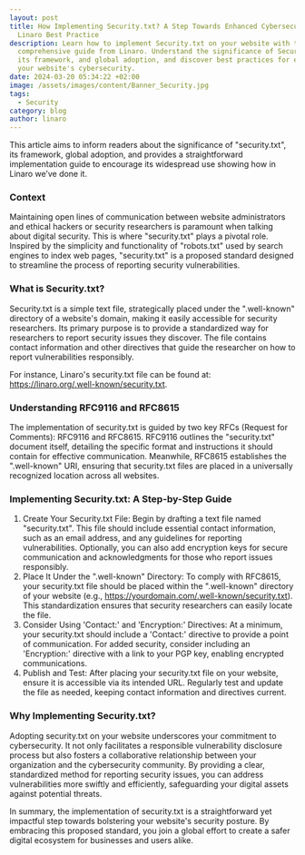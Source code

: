 ```yaml
---
layout: post
title: How Implementing Security.txt? A Step Towards Enhanced Cybersecurity, a
  Linaro Best Practice
description: Learn how to implement Security.txt on your website with this
  comprehensive guide from Linaro. Understand the significance of Security.txt,
  its framework, and global adoption, and discover best practices for enhancing
  your website's cybersecurity.
date: 2024-03-20 05:34:22 +02:00
image: /assets/images/content/Banner_Security.jpg
tags:
  - Security
category: blog
author: linaro
---
```

This article aims to inform readers about the significance of "security.txt", its framework, global adoption, and provides a straightforward implementation guide to encourage its widespread use showing how in Linaro we’ve done it.



### **Context**

Maintaining open lines of communication between website administrators and ethical hackers or security researchers is paramount when talking about digital security. This is where "security.txt" plays a pivotal role. Inspired by the simplicity and functionality of "robots.txt" used by search engines to index web pages, "security.txt" is a proposed standard designed to streamline the process of reporting security vulnerabilities.



### **What is Security.txt?**

Security.txt is a simple text file, strategically placed under the ".well-known" directory of a website's domain, making it easily accessible for security researchers. Its primary purpose is to provide a standardized way for researchers to report security issues they discover. The file contains contact information and other directives that guide the researcher on how to report vulnerabilities responsibly.

For instance, Linaro's security.txt file can be found at: https://linaro.org/.well-known/security.txt.



### **Understanding RFC9116 and RFC8615**

The implementation of security.txt is guided by two key RFCs (Request for Comments): RFC9116 and RFC8615. RFC9116 outlines the "security.txt" document itself, detailing the specific format and instructions it should contain for effective communication. Meanwhile, RFC8615 establishes the ".well-known" URI, ensuring that security.txt files are placed in a universally recognized location across all websites.



### Implementing Security.txt: A Step-by-Step Guide

1. Create Your Security.txt File: Begin by drafting a text file named "security.txt". This file should include essential contact information, such as an email address, and any guidelines for reporting vulnerabilities. Optionally, you can also add encryption keys for secure communication and acknowledgments for those who report issues responsibly.
2. Place It Under the ".well-known" Directory: To comply with RFC8615, your security.txt file should be placed within the ".well-known" directory of your website (e.g., https://yourdomain.com/.well-known/security.txt). This standardization ensures that security researchers can easily locate the file.
3. Consider Using 'Contact:' and 'Encryption:' Directives: At a minimum, your security.txt should include a 'Contact:' directive to provide a point of communication. For added security, consider including an 'Encryption:' directive with a link to your PGP key, enabling encrypted communications.
4. Publish and Test: After placing your security.txt file on your website, ensure it is accessible via its intended URL. Regularly test and update the file as needed, keeping contact information and directives current.



### Why Implementing Security.txt?

Adopting security.txt on your website underscores your commitment to cybersecurity. It not only facilitates a responsible vulnerability disclosure process but also fosters a collaborative relationship between your organization and the cybersecurity community. By providing a clear, standardized method for reporting security issues, you can address vulnerabilities more swiftly and efficiently, safeguarding your digital assets against potential threats.

In summary, the implementation of security.txt is a straightforward yet impactful step towards bolstering your website's security posture. By embracing this proposed standard, you join a global effort to create a safer digital ecosystem for businesses and users alike.